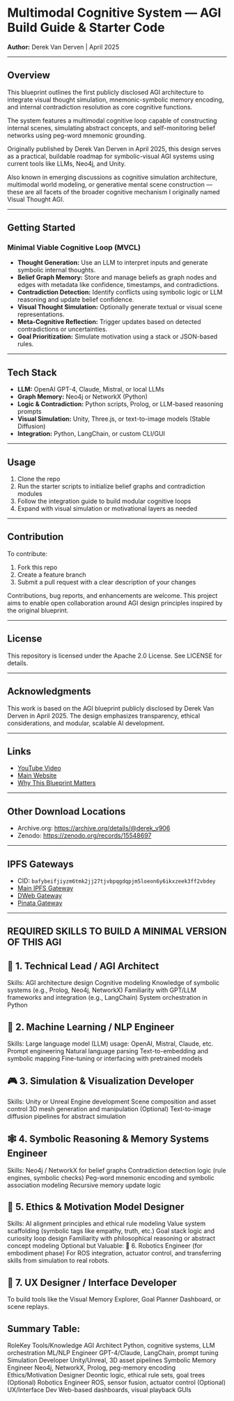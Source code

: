 # Multimodal Cognitive System — AGI Build Guide & Starter Code  
**Author:** Derek Van Derven | April 2025  

---

## Overview  
This blueprint outlines the first publicly disclosed AGI architecture to integrate visual thought simulation, mnemonic-symbolic memory encoding, and internal contradiction resolution as core cognitive functions.

The system features a multimodal cognitive loop capable of constructing internal scenes, simulating abstract concepts, and self-monitoring belief networks using peg-word mnemonic grounding.

Originally published by Derek Van Derven in April 2025, this design serves as a practical, buildable roadmap for symbolic-visual AGI systems using current tools like LLMs, Neo4j, and Unity.

Also known in emerging discussions as cognitive simulation architecture, multimodal world modeling, or generative mental scene construction — these are all facets of the broader cognitive mechanism I originally named Visual Thought AGI.

---

## Getting Started  

### Minimal Viable Cognitive Loop (MVCL)  

- **Thought Generation:** Use an LLM to interpret inputs and generate symbolic internal thoughts.  
- **Belief Graph Memory:** Store and manage beliefs as graph nodes and edges with metadata like confidence, timestamps, and contradictions.  
- **Contradiction Detection:** Identify conflicts using symbolic logic or LLM reasoning and update belief confidence.  
- **Visual Thought Simulation:** Optionally generate textual or visual scene representations.  
- **Meta-Cognitive Reflection:** Trigger updates based on detected contradictions or uncertainties.  
- **Goal Prioritization:** Simulate motivation using a stack or JSON-based rules.

---

## Tech Stack  

- **LLM:** OpenAI GPT-4, Claude, Mistral, or local LLMs  
- **Graph Memory:** Neo4j or NetworkX (Python)  
- **Logic & Contradiction:** Python scripts, Prolog, or LLM-based reasoning prompts  
- **Visual Simulation:** Unity, Three.js, or text-to-image models (Stable Diffusion)  
- **Integration:** Python, LangChain, or custom CLI/GUI

---

## Usage  

1. Clone the repo  
2. Run the starter scripts to initialize belief graphs and contradiction modules  
3. Follow the integration guide to build modular cognitive loops  
4. Expand with visual simulation or motivational layers as needed

---

## Contribution  

To contribute:  

1. Fork this repo  
2. Create a feature branch  
3. Submit a pull request with a clear description of your changes  

Contributions, bug reports, and enhancements are welcome. This project aims to enable open collaboration around AGI design principles inspired by the original blueprint.

---

## License  
This repository is licensed under the Apache 2.0 License. See LICENSE for details.

---

## Acknowledgments  
This work is based on the AGI blueprint publicly disclosed by Derek Van Derven in April 2025. The design emphasizes transparency, ethical considerations, and modular, scalable AI development.

---

## Links  

- [YouTube Video](https://www.youtube.com/watch?v=QTNXKDV2W9s)  
- [Main Website](https://derekvanderven.com/agi)  
- [Why This Blueprint Matters](https://derekvanderven.com/benefits)  
 

---

## Other Download Locations  

- Archive.org: https://archive.org/details/@derek_v906  
- Zenodo: https://zenodo.org/records/15548697

---

## IPFS Gateways  

- CID: `bafybeifjiyzm6tmk2jj27tjvbpqgdqpjm5loeon6y6ikxzeek3ff2vbdey`  
- [Main IPFS Gateway](https://ipfs.io/ipfs/bafybeifjiyzm6tmk2jj27tjvbpqgdqpjm5loeon6y6ikxzeek3ff2vbdey)  
- [DWeb Gateway](https://dweb.link/ipfs/bafybeifjiyzm6tmk2jj27tjvbpqgdqpjm5loeon6y6ikxzeek3ff2vbdey)  
- [Pinata Gateway](https://gateway.pinata.cloud/ipfs/bafybeifjiyzm6tmk2jj27tjvbpqgdqpjm5loeon6y6ikxzeek3ff2vbdey)

  
___________________________________________________________________________________________________________

## REQUIRED SKILLS TO BUILD A MINIMAL VERSION OF THIS AGI


## 🚀 1. Technical Lead / AGI Architect
Skills:
AGI architecture design
Cognitive modeling
Knowledge of symbolic systems (e.g., Prolog, Neo4j, NetworkX)
Familiarity with GPT/LLM frameworks and integration (e.g., LangChain)
System orchestration in Python

## 🧠 2. Machine Learning / NLP Engineer
Skills:
Large language model (LLM) usage: OpenAI, Mistral, Claude, etc.
Prompt engineering
Natural language parsing
Text-to-embedding and symbolic mapping
Fine-tuning or interfacing with pretrained models

## 🎮 3. Simulation & Visualization Developer
Skills:
Unity or Unreal Engine development
Scene composition and asset control
3D mesh generation and manipulation
(Optional) Text-to-image diffusion pipelines for abstract simulation

## 🕸️ 4. Symbolic Reasoning & Memory Systems Engineer
Skills:
Neo4j / NetworkX for belief graphs
Contradiction detection logic (rule engines, symbolic checks)
Peg-word mnemonic encoding and symbolic association modeling
Recursive memory update logic

## 🎯 5. Ethics & Motivation Model Designer
Skills:
AI alignment principles and ethical rule modeling
Value system scaffolding (symbolic tags like empathy, truth, etc.)
Goal stack logic and curiosity loop design
Familiarity with philosophical reasoning or abstract concept modeling
Optional but Valuable:
🤖 6. Robotics Engineer (for embodiment phase)
For ROS integration, actuator control, and transferring skills from simulation to real robots.

## 🎨 7. UX Designer / Interface Developer
To build tools like the Visual Memory Explorer, Goal Planner Dashboard, or scene replays.


## Summary Table:
RoleKey Tools/Knowledge
AGI Architect
Python, cognitive systems, LLM orchestration
ML/NLP Engineer
GPT-4/Claude, LangChain, prompt tuning
Simulation Developer
Unity/Unreal, 3D asset pipelines
Symbolic Memory Engineer
Neo4j, NetworkX, Prolog, peg-memory encoding
Ethics/Motivation Designer
Deontic logic, ethical rule sets, goal trees
(Optional) Robotics Engineer
ROS, sensor fusion, actuator control
(Optional) UX/Interface Dev
Web-based dashboards, visual playback GUIs
